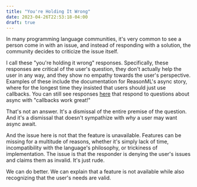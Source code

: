 ```yaml
---
title: "You're Holding It Wrong"
date: 2023-04-26T22:53:18-04:00
draft: true
---
```


In many programming language communities, it's very common to see a
person come in with an issue, and instead of responding with a
solution, the community decides to criticize the issue
itself.

I call these "you're holding it wrong" responses. Specifically, these
responses are critical of the user's question, they don't actually
help the user in any way, and they show no empathy towards the user's
perspective. Examples of these include the documentation for
ReasonML's async story, where for the longest time they insisted that
users should just use callbacks. You can still see responses
[here](https://reasonml.chat/t/is-there-a-way-to-do-async-in-reasonml-without-promises/383/4)
that respond to questions about async with "callbacks work
great!"

That's not an answer. It's a dismissal of the entire premise of the
question. And it's a dismissal that doesn't sympathize with *why* a
user may want async await.

And the issue here is not that the feature is unavailable. Features
can be missing for a multitude of reasons, whether it's simply lack of
time, incompatibility with the language's philosophy, or trickiness of
implementation. The issue is that the responder is denying the user's
issues and claims them as invalid. It's just rude.

We can do better. We can explain that a feature is not available while
also recognizing that the user's needs are valid.

